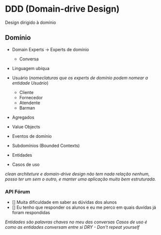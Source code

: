 # DDD (Domain-drive Design)

Design dirigido à domínio

## Domínio

- Domain Experts -> Experts de domínio
  - Conversa
- Linguagem ubíqua

- Usuário (_nomeclaturas que os experts de domínio podem nomear a entidade *Usuário*_)
  - Cliente
  - Fornecedor
  - Atendente
  - Barman

- Agregados
- Value Objects
- Eventos de domínio
- Subdomínios (Bounded Contexts)
- Entidades
- Casos de uso

_clean architeture e domain-drive design não tem nada relação nenhum, posso ter um sem o outro, e manter uma aplicação muito bem estruturada._


### API Fórum

- [] Muita dificuldade em saber as dúvidas dos alunos
- [] Eu tenho que responder os alunos e eu me perco em quais duvídas já foram respondidas

_Entidades são palavras chaves no meu das conversas_
_Casos de uso é como as entidades conversam entre si_
_DRY - Don't repeat yourself_
